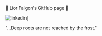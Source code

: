 🌱  Lior Faigon's GitHub page 🌱


![linkedin](https://img.shields.io/badge/LinkedIn-000000?style=for-the-badge&logo=LinkedIn&logoColor=#0A66C2)]

"...Deep roots are not reached by the frost."
